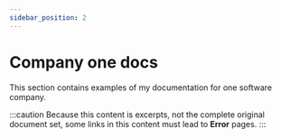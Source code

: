 ```yaml
---
sidebar_position: 2
---
```


# Company one docs

This section contains examples of my documentation for one software company.

:::caution
Because this content is excerpts, not the complete original document set, some links in this content must lead to **Error** pages.
:::
